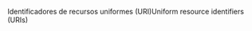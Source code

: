 <span data-ttu-id="a9a44-101">Identificadores de recursos uniformes (URI)</span><span class="sxs-lookup"><span data-stu-id="a9a44-101">Uniform resource identifiers (URIs)</span></span>